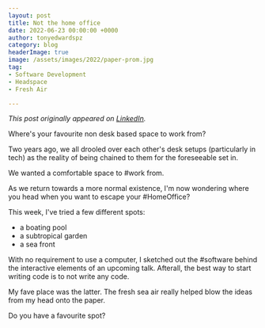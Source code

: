 ```yaml
---
layout: post
title: Not the home office
date: 2022-06-23 00:00:00 +0000
author: tonyedwardspz
category: blog
headerImage: true
image: /assets/images/2022/paper-prom.jpg
tag:
- Software Development
- Headspace
- Fresh Air

---
```


*This post originally appeared on [LinkedIn](https://www.linkedin.com/posts/tonyedwardspz_work-homeoffice-software-activity-6922952397354876928-0zFw).*

Where's your favourite non desk based space to work from?

Two years ago, we all drooled over each other's desk setups (particularly in tech) as the reality of being chained to them for the foreseeable set in.

We wanted a comfortable space to #work from.

As we return towards a more normal existence, I'm now wondering where you head when you want to escape your #HomeOffice?

This week, I've tried a few different spots:

- a boating pool
- a subtropical garden
- a sea front

With no requirement to use a computer, I sketched out the #software behind the interactive elements of an upcoming talk. Afterall, the best way to start writing code is to not write any code.

My fave place was the latter. The fresh sea air really helped blow the ideas from my head onto the paper.

Do you have a favourite spot?
